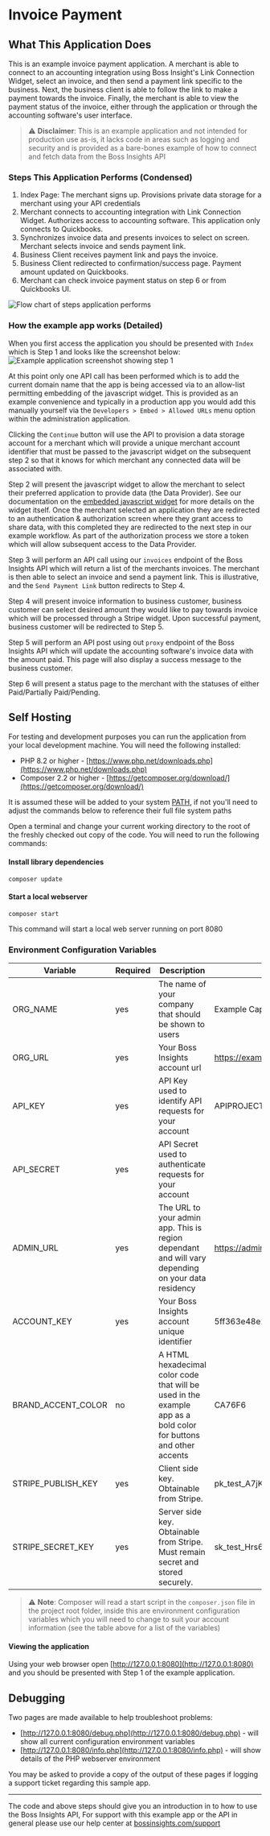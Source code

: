 # Invoice Payment

## What This Application Does
This is an example invoice payment application. A merchant is able to connect to an accounting integration using Boss Insight's Link Connection Widget, select an invoice, and then send a payment link specific to the business. Next, the business client is able to follow the link to make a payment towards the invoice. Finally, the merchant is able to view the payment status of the invoice, either through the application or through the accounting software's user interface.

> ⚠️ **Disclaimer**: This is an example application and not intended for production use as-is, it lacks code in areas such as logging and security and is provided as a bare-bones example of how to connect and fetch data from the Boss Insights API

### Steps This Application Performs (Condensed)
1. Index Page: The merchant signs up. Provisions private data storage for a merchant using your API credentials
2. Merchant connects to accounting integration with Link Connection Widget. Authorizes access to accounting software. This application only connects to Quickbooks.
3. Synchronizes invoice data and presents invoices to select on screen. Merchant selects invoice and sends payment link.
4. Business Client receives payment link and pays the invoice.
5. Business Client redirected to confirmation/success page. Payment amount updated on Quickbooks.
6. Merchant can check invoice payment status on step 6 or from Quickbooks UI.

![Flow chart of steps application performs](https://github.com/boss-insights/invoice-payment/blob/main/web/images/invoice-payment-flow.png)

### How the example app works (Detailed)

When you first access the application you should be presented with `Index` which is Step 1 and looks like the screenshot below:
![Example application screenshot showing step 1](https://github.com/boss-insights/invoice-payment/blob/main/web/images/invoice-payment.png "Step 1")

At this point only one API call has been performed which is to add the current domain name that the app is being accessed via to an allow-list permitting embedding of the javascript widget. This is provided as an example convenience and typically in a production app you would add this manually yourself via the `Developers > Embed > Allowed URLs` menu option within the administration application. 

Clicking the `Continue` button will use the API to provision a data storage account for a merchant which will provide a unique merchant account identifier that must be passed to the javascript widget on the subsequent step 2 so that it knows for which merchant any connected data will be associated with.

Step 2 will present the javascript widget to allow the merchant to select their preferred application to provide data (the Data Provider). See our documentation on the [embedded javascript widget](https://docs.bossinsights.com/developer/link-connection-widget) for more details on the widget itself. Once the merchant selected an application they are redirected to an authentication & authorization screen where they grant access to share data, with this completed they are redirected to the next step in our example workflow. As part of the authorization process we store a token which will allow subsequent access to the Data Provider. 

Step 3 will perform an API call using our `invoices` endpoint of the Boss Insights API which will return a list of the merchants invoices. The merchant is then able to select an invoice and send a payment link. This is illustrative, and the `Send Payment Link` button redirects to Step 4.

Step 4 will present invoice information to business customer, business customer can select desired amount they would like to pay towards invoice which will be processed through a Stripe widget. Upon successful payment, business customer will be redirected to Step 5.

Step 5 will perform an API post using out `proxy` endpoint of the Boss Insights API which will update the accounting software's invoice data with the amount paid. This page will also display a success message to the business customer.

Step 6 will present a status page to the merchant with the statuses of either Paid/Partially Paid/Pending.


## Self Hosting

For testing and development purposes you can run the application from your local development machine. You will need the following installed:

* PHP 8.2 or higher - [https://www.php.net/downloads.php](https://www.php.net/downloads.php)
* Composer 2.2 or higher - [https://getcomposer.org/download/](https://getcomposer.org/download/)

It is assumed these will be added to your system [PATH](https://en.wikipedia.org/wiki/PATH_(variable)), if not you'll need to adjust the commands below to reference their full file system paths

Open a terminal and change your current working directory to the root of the freshly checked out copy of the code.
You will need to run the following commands:

#### Install library dependencies
```shell
composer update
```

#### Start a local webserver
```shell
composer start
```

This command will start a local web server running on port 8080

### Environment Configuration Variables

| Variable           | Required | Description                                                                                                      | Example                             |
|--------------------|----------|------------------------------------------------------------------------------------------------------------------|-------------------------------------|
| ORG_NAME           | yes      | The name of your company that should be shown to users                                                           | Example Capital Corp                |
| ORG_URL            | yes      | Your Boss Insights account url                                                                                   | https://example.myintranetapps.com  |
| API_KEY            | yes      | API Key used to identify API requests for your account                                                           | APIPROJECT3                         |
| API_SECRET         | yes      | API Secret used to authenticate requests for your account                                                        |                                     |
| ADMIN_URL          | yes      | The URL to your admin app. This is region dependant and will vary depending on your data residency               | https://admin.myintranetapps.com    |
| ACCOUNT_KEY        | yes      | Your Boss Insights account unique identifier                                                                     | 5ff363e48e2a82.98390839             |
| BRAND_ACCENT_COLOR | no       | A HTML hexadecimal color code that will be used in the example app as a bold color for buttons and other accents | CA76F6                              |
| STRIPE_PUBLISH_KEY | yes      | Client side key. Obtainable from Stripe.                                                                         | pk_test_A7jK4iCYHL045qgjjfzAfPxu    |
| STRIPE_SECRET_KEY  | yes      | Server side key. Obtainable from Stripe. Must remain secret and stored securely.                                 | sk_test_Hrs6SAopgFPF0bZXSN3f6ELN    |

> ⚠️ **Note**: Composer will read a start script in the `composer.json` file in the project root folder, inside this are environment configuration variables which you will need to change to suit your account information (see the table above for a list of the variables)

#### Viewing the application
Using your web browser open [http://127.0.0.1:8080](http://127.0.0.1:8080) and you should be presented with Step 1 of the example application.


## Debugging
Two pages are made available to help troubleshoot problems:
 * [http://127.0.0.1:8080/debug.php](http://127.0.0.1:8080/debug.php) - will show all current configuration environment variables
 * [http://127.0.0.1:8080/info.php](http://127.0.0.1:8080/info.php) - will show details of the PHP webserver environment

You may be asked to provide a copy of the output of these pages if logging a support ticket regarding this sample app.

---

The code and above steps should give you an introduction in to how to use the Boss Insights API, For support with this example app or the API in general please use our help center at [bossinsights.com/support](https://bossinsights.com/support)
